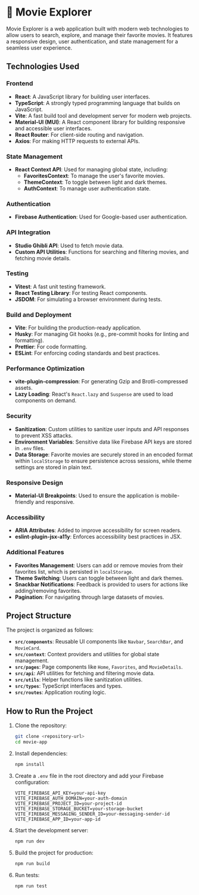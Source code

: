 # 🎥 Movie Explorer

Movie Explorer is a web application built with modern web technologies to allow users to search, explore, and manage their favorite movies. It features a responsive design, user authentication, and state management for a seamless user experience.

## Technologies Used

### Frontend

- **React**: A JavaScript library for building user interfaces.
- **TypeScript**: A strongly typed programming language that builds on JavaScript.
- **Vite**: A fast build tool and development server for modern web projects.
- **Material-UI (MUI)**: A React component library for building responsive and accessible user interfaces.
- **React Router**: For client-side routing and navigation.
- **Axios**: For making HTTP requests to external APIs.

### State Management

- **React Context API**: Used for managing global state, including:
  - **FavoritesContext**: To manage the user's favorite movies.
  - **ThemeContext**: To toggle between light and dark themes.
  - **AuthContext**: To manage user authentication state.

### Authentication

- **Firebase Authentication**: Used for Google-based user authentication.

### API Integration

- **Studio Ghibli API**: Used to fetch movie data.
- **Custom API Utilities**: Functions for searching and filtering movies, and fetching movie details.

### Testing

- **Vitest**: A fast unit testing framework.
- **React Testing Library**: For testing React components.
- **JSDOM**: For simulating a browser environment during tests.

### Build and Deployment

- **Vite**: For building the production-ready application.
- **Husky**: For managing Git hooks (e.g., pre-commit hooks for linting and formatting).
- **Prettier**: For code formatting.
- **ESLint**: For enforcing coding standards and best practices.

### Performance Optimization

- **vite-plugin-compression**: For generating Gzip and Brotli-compressed assets.
- **Lazy Loading**: React's `React.lazy` and `Suspense` are used to load components on demand.

### Security

- **Sanitization**: Custom utilities to sanitize user inputs and API responses to prevent XSS attacks.
- **Environment Variables**: Sensitive data like Firebase API keys are stored in `.env` files.
- **Data Storage**: Favorite movies are securely stored in an encoded format within `localStorage` to ensure persistence across sessions, while theme settings are stored in plain text.

### Responsive Design

- **Material-UI Breakpoints**: Used to ensure the application is mobile-friendly and responsive.

### Accessibility

- **ARIA Attributes**: Added to improve accessibility for screen readers.
- **eslint-plugin-jsx-a11y**: Enforces accessibility best practices in JSX.

### Additional Features

- **Favorites Management**: Users can add or remove movies from their favorites list, which is persisted in `localStorage`.
- **Theme Switching**: Users can toggle between light and dark themes.
- **Snackbar Notifications**: Feedback is provided to users for actions like adding/removing favorites.
- **Pagination**: For navigating through large datasets of movies.

## Project Structure

The project is organized as follows:

- **`src/components`**: Reusable UI components like `Navbar`, `SearchBar`, and `MovieCard`.
- **`src/context`**: Context providers and utilities for global state management.
- **`src/pages`**: Page components like `Home`, `Favorites`, and `MovieDetails`.
- **`src/api`**: API utilities for fetching and filtering movie data.
- **`src/utils`**: Helper functions like sanitization utilities.
- **`src/types`**: TypeScript interfaces and types.
- **`src/routes`**: Application routing logic.

## How to Run the Project

1. Clone the repository:

   ```bash
   git clone <repository-url>
   cd movie-app
   ```

2. Install dependencies:

   ```bash
   npm install
   ```

3. Create a `.env` file in the root directory and add your Firebase configuration:

   ```env
   VITE_FIREBASE_API_KEY=your-api-key
   VITE_FIREBASE_AUTH_DOMAIN=your-auth-domain
   VITE_FIREBASE_PROJECT_ID=your-project-id
   VITE_FIREBASE_STORAGE_BUCKET=your-storage-bucket
   VITE_FIREBASE_MESSAGING_SENDER_ID=your-messaging-sender-id
   VITE_FIREBASE_APP_ID=your-app-id
   ```

4. Start the development server:

   ```bash
   npm run dev
   ```

5. Build the project for production:

   ```bash
   npm run build
   ```

6. Run tests:
   ```bash
   npm run test
   ```
